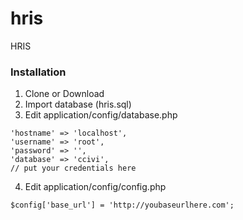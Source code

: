 # hris
HRIS

### Installation
1. Clone or Download
2. Import database (hris.sql)
3. Edit application/config/database.php
```
'hostname' => 'localhost',
'username' => 'root',
'password' => '',
'database' => 'ccivi',
// put your credentials here
```
4. Edit application/config/config.php
```
$config['base_url'] = 'http://youbaseurlhere.com';
```